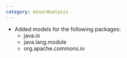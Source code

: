 ```yaml
---
category: minorAnalysis
---
```

* Added models for the following packages:
  * java.io
  * java.lang.module
  * org.apache.commons.io

